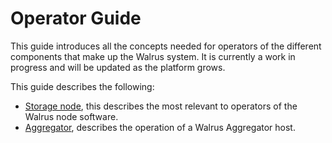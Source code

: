 # Operator Guide

This guide introduces all the concepts needed for operators of the different components that make
up the Walrus system. It is currently a work in progress and will be updated as the platform grows.

This guide describes the following:

- [Storage node](storage-node.md), this describes the most relevant to operators of the Walrus node
  software.
- [Aggregator](aggregator.md), describes the operation of a Walrus Aggregator host.
